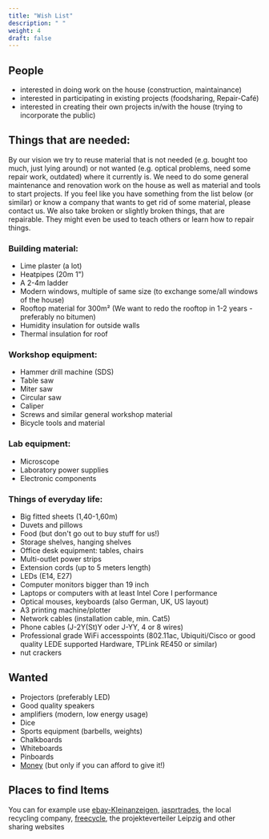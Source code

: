 ```yaml
---
title: "Wish List"
description: " "
weight: 4
draft: false
---
```


## People
- interested in doing work on the house (construction, maintainance)
- interested in participating in existing projects (foodsharing, Repair-Café)
- interested in creating their own projects in/with the house (trying to incorporate the public)

## Things that are needed:

By our vision we try to reuse material that is not needed (e.g. bought too much, just lying around) or not wanted (e.g. optical problems, need some repair work, outdated) where it currently is.
We need to do some general maintenance and renovation work on the house as well as material and tools to start projects.
If you feel like you have something from the list below (or similar) or know a company that wants to get rid of some material, please contact us.
We also take broken or slightly broken things, that are repairable.
They might even be used to teach others or learn how to repair things.

### Building material:
- Lime plaster (a lot)
- Heatpipes (20m 1")
- A 2-4m ladder
- Modern windows, multiple of same size (to exchange some/all windows of the house)
- Rooftop material for 300m² (We want to redo the rooftop in 1-2 years - preferably no bitumen)
- Humidity insulation for outside walls
- Thermal insulation for roof

### Workshop equipment:
- Hammer drill machine (SDS)
- Table saw
- Miter saw
- Circular saw
- Caliper
- Screws and similar general workshop material
- Bicycle tools and material

### Lab equipment:
- Microscope
- Laboratory power supplies
- Electronic components

### Things of everyday life:
 - Big fitted sheets (1,40-1,60m)
 - Duvets and pillows
 - Food (but don't go out to buy stuff for us!)
 - Storage shelves, hanging shelves
 - Office desk equipment: tables, chairs
 - Multi-outlet power strips
 - Extension cords (up to 5 meters length)
 - LEDs (E14, E27)
 - Computer monitors bigger than 19 inch
 - Laptops or computers with at least Intel Core I performance
 - Optical mouses, keyboards (also German, UK, US layout)
 - A3 printing machine/plotter
 - Network cables (installation cable, min. Cat5)
 - Phone cables (J-2Y(St)Y oder J-YY, 4 or 8 wires)
 - Professional grade WiFi accesspoints (802.11ac, Ubiquiti/Cisco or good quality LEDE supported Hardware, TPLink RE450 or similar)
 - nut crackers

## Wanted
- Projectors (preferably LED)
- Good quality speakers
- amplifiers (modern, low energy usage)
- Dice
- Sports equipment (barbells, weights)
- Chalkboards
- Whiteboards
- Pinboards
- [Money](../../contact) (but only if you can afford to give it!)

## Places to find Items
You can for example use [ebay-Kleinanzeigen](https://www.ebay-kleinanzeigen.de/), [jasprtrades](https://jasprtrades.com/), the local recycling company, [freecycle](https://www.freecycle.org/), the projekteverteiler Leipzig and other sharing websites
